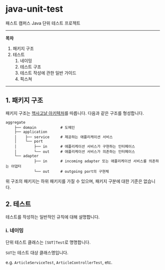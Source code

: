 # java-unit-test
 패스트 캠퍼스 Java 단위 테스트 프로젝트

---
**목차**

1. 패키지 구조
2. 테스트
    1. 네이밍
    2. 테스트 구조
    3. 테스트 작성에 관한 일반 가이드
    4. 픽스쳐
---

## 1. 패키지 구조

패키지 구조는 [헥사고날 아키텍처][hexagonal-architecture]를 따릅니다. 다음과 같은 구조를 형성합니다.
 
```text
aggregate
    ├── domain           # 도메인
    ├── application
    │    ├── service     # 제공하는 애플리케이션 서비스
    │    └── port
    │        ├── in      # 애플리케이션 서비스가 구현하는 인터페이스
    │        └── out     # 애플리케이션 서비스가 의존하는 인터페이스
    └── adapter
             ├── in      # incoming adapter 또는 애플리케이션 서비스를 의존하는 어댑터
             └── out     # outgoing port의 구현체
```

위 구조의 패키지는 하위 패키지를 가질 수 있으며, 패키지 구분에 대한 기준은 없습니다.

## 2. 테스트

테스트를 작성하는 일반적인 규칙에 대해 설명합니다.

### i. 네이밍

단위 테스트 클래스는 `[SUT]Test`로 명명합니다.

`SUT`는 테스트 대상 클래스명입니다.

e.g. `ArticleServiceTest`, `ArticleControllerTest`, etc.






[hexagonal-architecture]: https://alistair.cockburn.us/hexagonal-architecture/
[junit]: https://junit.org/junit5/
[assertj]: https://assertj.github.io/doc/
[mockito]: https://github.com/mockito/mockito